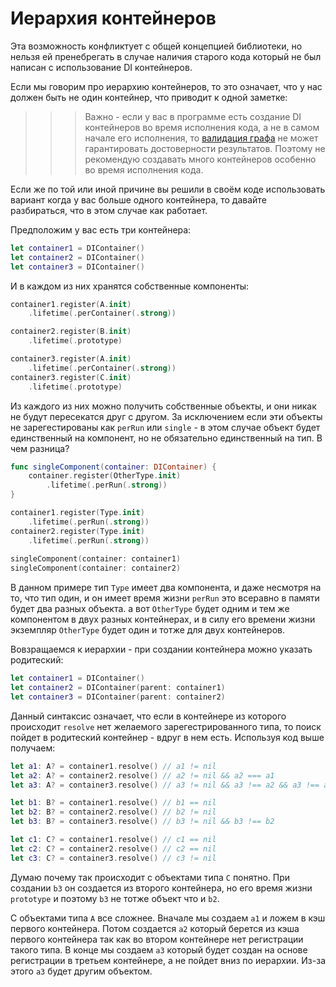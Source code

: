 # Иерархия контейнеров
Эта возможность конфликтует с общей концепцией библиотеки, но нельзя ей пренебрегать в случае наличия старого кода который не был написан с использование DI контейнеров.

Если мы говорим про иерархию контейнеров, то это означает, что у нас должен быть не один контейнер, что приводит к одной заметке:
>>> Важно - если у вас в программе есть создание DI контейнеров во время исполнения кода, а не в самом начале его исполнения, то [валидация графа](graph_validation.md) не может гарантировать достоверности результатов. Поэтому не рекомендую создавать много контейнеров особенно во время исполнения кода.

Если же по той или иной причине вы решили в своём коде использовать вариант когда у вас больше одного контейнера, то давайте разбираться, что в этом случае как работает.

Предположим у вас есть три контейнера:
```Swift
let container1 = DIContainer()
let container2 = DIContainer()
let container3 = DIContainer()
```
И в каждом из них хранятся собственные компоненты:
```Swift
container1.register(A.init)
    .lifetime(.perContainer(.strong))

container2.register(B.init)
    .lifetime(.prototype)

container3.register(A.init)
    .lifetime(.perContainer(.strong))
container3.register(C.init)
    .lifetime(.prototype)
```
Из каждого из них можно получить собственные объекты, и они никак не будут пересекатся друг с другом. За исключением если эти объекты не зарегестированы как `perRun` или `single` - в этом случае объект будет единственный на компонент, но не обязательно единственный на тип. В чем разница?
```Swift
func singleComponent(container: DIContainer) {
    container.register(OtherType.init)
        .lifetime(.perRun(.strong))
}

container1.register(Type.init)
    .lifetime(.perRun(.strong))
container2.register(Type.init)
    .lifetime(.perRun(.strong))
    
singleComponent(container: container1)
singleComponent(container: container2)
```
В данном примере тип `Type` имеет два компонента, и даже несмотря на то, что тип один, и он имеет время жизни `perRun` это всеравно в памяти будет два разных объекта. а вот `OtherType` будет одним и тем же компонентом в двух разных контейнерах, и в силу его времени жизни экземпляр `OtherType` будет один и тотже для двух контейнеров.

Вовзращаемся к иерархии - при создании контейнера можно указать родитеский:
```Swift
let container1 = DIContainer()
let container2 = DIContainer(parent: container1)
let container3 = DIContainer(parent: container2)
```
Данный синтаксис означает, что если в контейнере из которого происходит `resolve` нет желаемого зарегестрированного типа, то поиск пойдет в родитеский контейнер - вдруг в нем есть. Используя код выше получаем:
```Swift
let a1: A? = container1.resolve() // a1 != nil
let a2: A? = container2.resolve() // a2 != nil && a2 === a1
let a3: A? = container3.resolve() // a3 != nil && a3 !== a2 && a3 !== a1

let b1: B? = container1.resolve() // b1 == nil
let b2: B? = container2.resolve() // b2 != nil
let b3: B? = container3.resolve() // b3 != nil && b3 !== b2

let c1: C? = container1.resolve() // c1 == nil
let c2: C? = container2.resolve() // c2 == nil
let c3: C? = container3.resolve() // c3 != nil
```
Думаю почему так происходит с объектами типа `C` понятно. При создании `b3` он создается из второго контейнера, но его время жизни `prototype` и поэтому `b3` не тотже объект что и `b2`.

С объектами типа `A` все сложнее. Вначале мы создаем `a1` и ложем в кэш первого контейнера. Потом создается `a2` который берется из кэша первого контейнера так как во втором контейнере нет регистрации такого типа. В конце мы создаем `a3` который будет создан на основе регистрации в третьем контейнере, а не пойдет вниз по иерархии. Из-за этого `a3` будет другим объектом.
